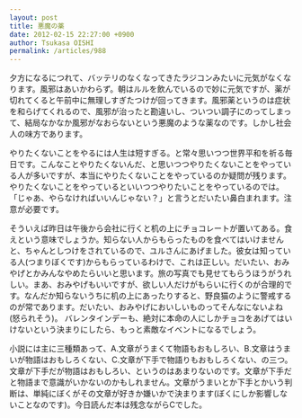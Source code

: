 ```yaml
---
layout: post
title: 悪魔の薬
date: 2012-02-15 22:27:00 +0900
author: Tsukasa OISHI
permalink: /articles/988
---
```


夕方になるにつれて、バッテリのなくなってきたラジコンみたいに元気がなくなります。風邪はあいかわらず。朝はルルを飲んでいるので妙に元気ですが、薬が切れてくると午前中に無理しすぎたつけが回ってきます。風邪薬というのは症状を和らげてくれるので、風邪が治ったと勘違いし、ついつい調子にのってしまって、結局なかなか風邪がなおらないという悪魔のような薬なのです。しかし社会人の味方であります。

やりたくないことをやるには人生は短すぎる。と常々思いつつ世界平和を祈る毎日です。こんなことやりたくないんだ、と思いつつやりたくないことをやっている人が多いですが、本当にやりたくないことをやっているのか疑問が残ります。やりたくないことをやっているといいつつやりたいことをやっているのでは。「じゃあ、やらなければいいんじゃない？」と言うとだいたい鼻白まれます。注意が必要です。

そういえば昨日は午後から会社に行くと机の上にチョコレートが置いてある。食えという意味でしょうか。知らない人からもらったものを食べてはいけませんと、ちゃんとしつけをされているので、ユルさんにあげました。彼女は知っている人(つまりぼくです)からもらっているわけで、これは正しい。だいたい、おみやげとかみんなやめたらいいと思います。旅の写真でも見せてもらうほうがうれしい。まあ、おみやげもいいですが、欲しい人だけがもらいに行くのが合理的です。なんだか知らないうちに机の上にあったりすると、野良猫のように警戒するのが常であります。だいたい、おみやげにおいしいものってそんなにないよね(怒られそう)。
バレンタインデーも、絶対に本命の人にしかチョコをあげてはいけないという決まりにしたら、もっと素敵なイベントになるでしょう。

小説には主に三種類あって、A.文章がうまくて物語もおもしろい、B.文章はうまいが物語はおもしろくない、C.文章が下手で物語りもおもしろくない、の三つ。文章が下手だが物語はおもしろい、というのはあまりないのです。文章が下手だと物語まで意識がいかないのかもしれません。文章がうまいとか下手とかいう判断は、単純にぼくがその文章が好きか嫌いかで決まります(ぼくにしか影響しないことなのです)。今日読んだ本は残念ながらCでした。

